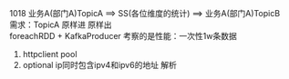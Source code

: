 1018
业务A(部门A)TopicA ==> SS(各位维度的统计) ==> 业务A(部门A)TopicB	
需求：TopicA 原样进 原样出	
	foreachRDD + KafkaProducer
	考察的是性能：一次性1w条数据
1) httpclient pool  
2) optional	
	ip同时包含ipv4和ipv6的地址
	解析